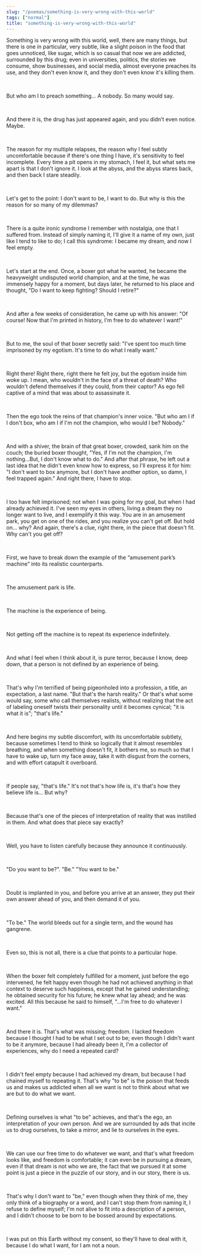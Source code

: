 ```yaml
---
slug: "/poemas/something-is-very-wrong-with-this-world"
tags: ["normal"]
title: "something-is-very-wrong-with-this-world"
---
```

Something is very wrong with this world, well, there are many things, but there is one in particular, very subtle, like a slight poison in the food that goes unnoticed, like sugar, which is so casual that now we are addicted, surrounded by this drug; even in universities, politics, the stories we consume, show businesses, and social media, almost everyone preaches its use, and they don't even know it, and they don't even know it's killing them.

&nbsp;

But who am I to preach something… A nobody. So many would say.

&nbsp;

And there it is, the drug has just appeared again, and you didn’t even notice. Maybe.

&nbsp;

The reason for my multiple relapses, the reason why I feel subtly uncomfortable because if there's one thing I have, it's sensitivity to feel incomplete. Every time a pit opens in my stomach, I feel it, but what sets me apart is that I don't ignore it. I look at the abyss, and the abyss stares back, and then back I stare steadily.

&nbsp;

Let's get to the point: I don't want to be, I want to do. But why is this the reason for so many of my dilemmas?

&nbsp;

There is a quite ironic syndrome I remember with nostalgia, one that I suffered from. Instead of simply naming it, I'll give it a name of my own, just like I tend to like to do; I call this syndrome: I became my dream, and now I feel empty.

&nbsp;

Let's start at the end. Once, a boxer got what he wanted, he became the heavyweight undisputed world champion, and at the time, he was immensely happy for a moment, but days later, he returned to his place and thought, "Do I want to keep fighting? Should I retire?"

&nbsp;

And after a few weeks of consideration, he came up with his answer: "Of course! Now that I'm printed in history, I'm free to do whatever I want!"

&nbsp;

But to me, the soul of that boxer secretly said: "I've spent too much time imprisoned by my egotism. It's time to do what I really want."

&nbsp;

Right there! Right there, right there he felt joy, but the egotism inside him woke up. I mean, who wouldn't in the face of a threat of death? Who wouldn't defend themselves if they could, from their captor? As ego fell captive of a mind that was about to assassinate it.

&nbsp;

Then the ego took the reins of that champion's inner voice. "But who am I if I don't box, who am I if I'm not the champion, who would I be? Nobody."

&nbsp;

And with a shiver, the brain of that great boxer, crowded, sank him on the couch; the buried boxer thought, "Yes, if I'm not the champion, I'm nothing...But, I don't know what to do." And after that phrase, he left out a last idea that he didn't even know how to express, so I'll express it for him: "I don't want to box anymore, but I don't have another option, so damn, I feel trapped again." And right there, I have to stop.

&nbsp;

I too have felt imprisoned; not when I was going for my goal, but when I had already achieved it. I've seen my eyes in others, living a dream they no longer want to live, and I exemplify it this way. You are in an amusement park, you get on one of the rides, and you realize you can't get off. But hold on… why? And again, there's a clue, right there, in the piece that doesn't fit. Why can't you get off?

&nbsp;

First, we have to break down the example of the “amusement park’s machine” into its realistic counterparts.

&nbsp;

The amusement park is life.

&nbsp;

The machine is the experience of being.

&nbsp;

Not getting off the machine is to repeat its experience indefinitely.

&nbsp;

And what I feel when I think about it, is pure terror, because I know, deep down, that a person is not defined by an experience of being.

&nbsp;

That's why I'm terrified of being pigeonholed into a profession, a title, an expectation, a last name. "But that's the harsh reality." Or that's what some would say, some who call themselves realists, without realizing that the act of labeling oneself twists their personality until it becomes cynical; "it is what it is"; "that's life."

&nbsp;

And here begins my subtle discomfort, with its uncomfortable subtlety, because sometimes I tend to think so logically that it almost resembles breathing, and when something doesn't fit, it bothers me, so much so that I have to wake up, turn my face away, take it with disgust from the corners, and with effort catapult it overboard.

&nbsp;

If people say, "that's life." It's not that's how life is, it's that's how they believe life is... But why?

&nbsp;

Because that's one of the pieces of interpretation of reality that was instilled in them. And what does that piece say exactly?

&nbsp;

Well, you have to listen carefully because they announce it continuously.

&nbsp;

"Do you want to be?". "Be." "You want to be."

&nbsp;

Doubt is implanted in you, and before you arrive at an answer, they put their own answer ahead of you, and then demand it of you.

&nbsp;

"To be." The world bleeds out for a single term, and the wound has gangrene.

&nbsp;

Even so, this is not all, there is a clue that points to a particular hope.

&nbsp;

When the boxer felt completely fulfilled for a moment, just before the ego intervened, he felt happy even though he had not achieved anything in that context to deserve such happiness, except that he gained understanding; he obtained security for his future; he knew what lay ahead; and he was excited. All this because he said to himself, "...I'm free to do whatever I want."

&nbsp;

And there it is. That's what was missing; freedom. I lacked freedom because I thought I had to be what I set out to be; even though I didn't want to be it anymore, because I had already been it, I'm a collector of experiences, why do I need a repeated card?

&nbsp;

I didn't feel empty because I had achieved my dream, but because I had chained myself to repeating it. That's why "to be" is the poison that feeds us and makes us addicted when all we want is not to think about what we are but to do what we want.

&nbsp;

Defining ourselves is what "to be" achieves, and that's the ego, an interpretation of your own person. And we are surrounded by ads that incite us to drug ourselves, to take a mirror, and lie to ourselves in the eyes.

&nbsp;

We can use our free time to do whatever we want, and that's what freedom looks like, and freedom is comfortable; it can even be in pursuing a dream, even if that dream is not who we are, the fact that we pursued it at some point is just a piece in the puzzle of our story, and in our story, there is us.

&nbsp;

That's why I don't want to "be," even though when they think of me, they only think of a biography or a word, and I can't stop them from naming it, I refuse to define myself; I'm not alive to fit into a description of a person, and I didn't choose to be born to be bossed around by expectations.

&nbsp;

I was put on this Earth without my consent, so they'll have to deal with it, because I do what I want, for I am not a noun.